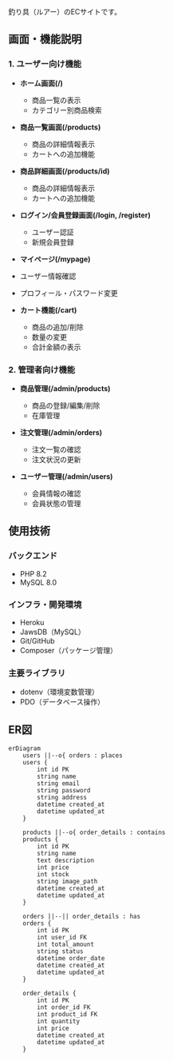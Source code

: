 釣り具（ルアー）のECサイトです。

## 画面・機能説明

### 1. ユーザー向け機能
- **ホーム画面(/)**
  - 商品一覧の表示
  - カテゴリー別商品検索

- **商品一覧画面(/products)**
  - 商品の詳細情報表示
  - カートへの追加機能
  
- **商品詳細画面(/products/id)**
  - 商品の詳細情報表示
  - カートへの追加機能
  
- **ログイン/会員登録画面(/login, /register)**
  - ユーザー認証
  - 新規会員登録

 - **マイページ(/mypage)**
  - ユーザー情報確認
  - プロフィール・パスワード変更

- **カート機能(/cart)**
  - 商品の追加/削除
  - 数量の変更
  - 合計金額の表示

### 2. 管理者向け機能
- **商品管理(/admin/products)**
  - 商品の登録/編集/削除
  - 在庫管理
  
- **注文管理(/admin/orders)**
  - 注文一覧の確認
  - 注文状況の更新
  
- **ユーザー管理(/admin/users)**
  - 会員情報の確認
  - 会員状態の管理

## 使用技術

### バックエンド
- PHP 8.2
- MySQL 8.0

### インフラ・開発環境
- Heroku
- JawsDB（MySQL）
- Git/GitHub
- Composer（パッケージ管理）

### 主要ライブラリ
- dotenv（環境変数管理）
- PDO（データベース操作）

## ER図

```mermaid
erDiagram
    users ||--o{ orders : places
    users {
        int id PK
        string name
        string email
        string password
        string address
        datetime created_at
        datetime updated_at
    }
    
    products ||--o{ order_details : contains
    products {
        int id PK
        string name
        text description
        int price
        int stock
        string image_path
        datetime created_at
        datetime updated_at
    }
    
    orders ||--|| order_details : has
    orders {
        int id PK
        int user_id FK
        int total_amount
        string status
        datetime order_date
        datetime created_at
        datetime updated_at
    }
    
    order_details {
        int id PK
        int order_id FK
        int product_id FK
        int quantity
        int price
        datetime created_at
        datetime updated_at
    }
```

